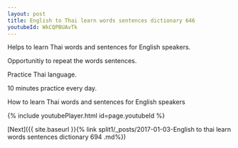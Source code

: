 ```yaml
---
layout: post
title: English to Thai learn words sentences dictionary 646 
youtubeId: WkCQPBUAvTk
---
```

 
 
Helps to learn Thai words and sentences for English speakers.

Opportunitiy to repeat the words sentences. 

Practice Thai language. 
 
10 minutes practice every day. 
 
How to learn Thai words and sentences for English speakers 
 
{% include youtubePlayer.html id=page.youtubeId %}
 
 
[Next]({{ site.baseurl }}{% link  split1/_posts/2017-01-03-English to thai learn words sentences dictionary 694 .md%})
 
